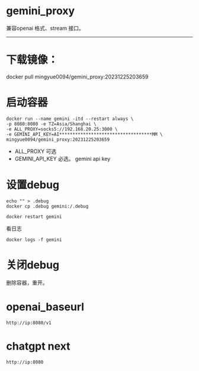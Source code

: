 # gemini_proxy
兼容openai 格式、stream 接口。


----


# 下载镜像：

docker pull mingyue0094/gemini_proxy:20231225203659

# 启动容器

```
docker run --name gemini -itd --restart always \
-p 8080:8080 -e TZ=Asia/Shanghai \
-e ALL_PROXY=socks5://192.168.20.25:3000 \
-e GEMINI_API_KEY=AI***********************************MM \
mingyue0094/gemini_proxy:20231225203659
```

-   ALL_PROXY 可选
- GEMINI_API_KEY 必选。 gemini api key


# 设置debug
```
echo "" > .debug
docker cp .debug gemini:/.debug

docker restart gemini
 ```

看日志
```
docker logs -f gemini
```


# 关闭debug
删除容器，重开。


# openai_baseurl

```
http://ip:8080/v1
```

# chatgpt next
```
http://ip:8080
```
